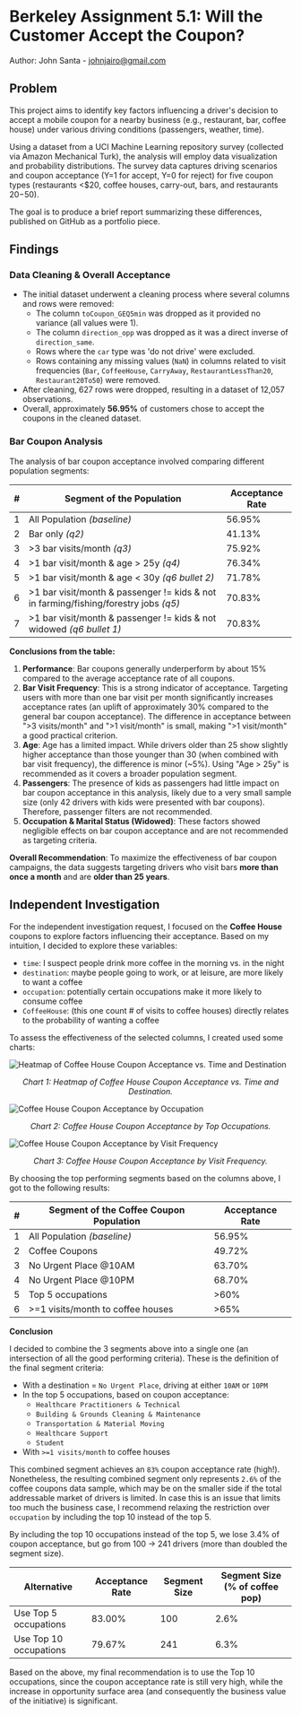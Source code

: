 # Berkeley Assignment 5.1: Will the Customer Accept the Coupon?

Author: John Santa - johnjairo@gmail.com

## Problem

This project aims to identify key factors influencing a driver's decision to accept a mobile coupon for a nearby business (e.g., restaurant, bar, coffee house) under various driving conditions (passengers, weather, time).

Using a dataset from a UCI Machine Learning repository survey (collected via Amazon Mechanical Turk), the analysis will employ data visualization and probability distributions. The survey data captures driving scenarios and coupon acceptance (Y=1 for accept, Y=0 for reject) for five coupon types (restaurants <$20, coffee houses, carry-out, bars, and restaurants $20-$50).

The goal is to produce a brief report summarizing these differences, published on GitHub as a portfolio piece.

## Findings

### Data Cleaning & Overall Acceptance

*   The initial dataset underwent a cleaning process where several columns and rows were removed:
    *   The column `toCoupon_GEQ5min` was dropped as it provided no variance (all values were 1).
    *   The column `direction_opp` was dropped as it was a direct inverse of `direction_same`.
    *   Rows where the `car` type was 'do not drive' were excluded.
    *   Rows containing any missing values (`NaN`) in columns related to visit frequencies (`Bar`, `CoffeeHouse`, `CarryAway`, `RestaurantLessThan20`, `Restaurant20To50`) were removed.
*   After cleaning, 627 rows were dropped, resulting in a dataset of 12,057 observations.
*   Overall, approximately **56.95%** of customers chose to accept the coupons in the cleaned dataset.

### Bar Coupon Analysis

The analysis of bar coupon acceptance involved comparing different population segments:

| # | Segment of the Population                                                                              | Acceptance Rate |
|---|--------------------------------------------------------------------------------------------------------|-----------------|
| 1 | All Population *(baseline)*                                                                            | 56.95%          |
| 2 | Bar only *(q2)*                                                                                        | 41.13%          |
| 3 | >3 bar visits/month *(q3)*                                                                             | 75.92%          |
| 4 | >1 bar visit/month & age > 25y *(q4)*                                                                  | 76.34%          |
| 5 | >1 bar visit/month & age < 30y *(q6 bullet 2)*                                                         | 71.78%          |
| 6 | >1 bar visit/month & passenger != kids & not in farming/fishing/forestry jobs *(q5)*                   | 70.83%          |
| 7 | >1 bar visit/month & passenger != kids & not widowed *(q6 bullet 1)*                                   | 70.83%          |

**Conclusions from the table:**

1.  **Performance**: Bar coupons generally underperform by about 15% compared to the average acceptance rate of all coupons.
2.  **Bar Visit Frequency**: This is a strong indicator of acceptance. Targeting users with more than one bar visit per month significantly increases acceptance rates (an uplift of approximately 30% compared to the general bar coupon acceptance). The difference in acceptance between ">3 visits/month" and ">1 visit/month" is small, making ">1 visit/month" a good practical criterion.
3.  **Age**: Age has a limited impact. While drivers older than 25 show slightly higher acceptance than those younger than 30 (when combined with bar visit frequency), the difference is minor (~5%). Using "Age > 25y" is recommended as it covers a broader population segment.
4.  **Passengers**: The presence of kids as passengers had little impact on bar coupon acceptance in this analysis, likely due to a very small sample size (only 42 drivers with kids were presented with bar coupons). Therefore, passenger filters are not recommended.
5.  **Occupation & Marital Status (Widowed)**: These factors showed negligible effects on bar coupon acceptance and are not recommended as targeting criteria.

**Overall Recommendation**: To maximize the effectiveness of bar coupon campaigns, the data suggests targeting drivers who visit bars **more than once a month** and are **older than 25 years**.

## Independent Investigation

For the independent investigation request, I focused on the **Coffee House** coupons to explore factors influencing their acceptance. Based on my intuition, I decided to explore these variables:
- `time`: I suspect people drink more coffee in the morning vs. in the night
- `destination`: maybe people going to work, or at leisure, are more likely to want a coffee
- `occupation`: potentially certain occupations make it more likely to consume coffee
- `CoffeeHouse`: (this one count # of visits to coffee houses) directly relates to the probability of wanting a coffee

To assess the effectiveness of the selected columns, I created used some charts:

![Heatmap of Coffee House Coupon Acceptance vs. Time and Destination](images/heatmap.png)
*<p align="center">Chart 1: Heatmap of Coffee House Coupon Acceptance vs. Time and Destination.</p>*

![Coffee House Coupon Acceptance by Occupation](images/occupations.png)
*<p align="center">Chart 2: Coffee House Coupon Acceptance by Top Occupations.</p>*

![Coffee House Coupon Acceptance by Visit Frequency](images/visits.png)
*<p align="center">Chart 3: Coffee House Coupon Acceptance by Visit Frequency.</p>*

By choosing the top performing segments based on the columns above, I got to the following results:

| # | Segment of the Coffee Coupon Population                                          | Acceptance Rate |
|---|----------------------------------------------------------------------------------|-----------------|
| 1 | All Population *(baseline)*                                                      | 56.95%          |
| 2 | Coffee Coupons                                                                   | 49.72%          |
| 3 | No Urgent Place @10AM                                                            | 63.70%          |
| 4 | No Urgent Place @10PM                                                            | 68.70%          |
| 5 | Top 5 occupations                                                                | >60%            |
| 6 | >=1 visits/month to coffee houses                                                | >65%            |

**Conclusion**

I decided to combine the 3 segments above into a single one (an intersection of all the good performing criteria). These is the definition of the final segment criteria:
*   With a destination = `No Urgent Place`, driving at either `10AM` or `10PM`
*   In the top 5 occupations, based on coupon acceptance: 
    *   `Healthcare Practitioners & Technical`
    *   `Building & Grounds Cleaning & Maintenance`
    *   `Transportation & Material Moving`
    *   `Healthcare Support`
    *   `Student`
*   With `>=1 visits/month` to coffee houses

This combined segment achieves an `83%` coupon acceptance rate (high!). Nonetheless, the resulting combined segment only represents `2.6%` of the coffee coupons data sample, which may be on the smaller side if the total addressable market of drivers is limited. In case this is an issue that limits too much the business case, I recommend relaxing the restriction over `occupation` by including the top 10 instead of the top 5. 

By including the top 10 occupations instead of the top 5, we lose 3.4% of coupon acceptance, but go from 100 -> 241 drivers (more than doubled the segment size).

| Alternative                              | Acceptance Rate | Segment Size | Segment Size (% of coffee pop) |
|------------------------------------------|-----------------|--------------|--------------------------------|
| Use Top 5 occupations                    | 83.00%          | 100          | 2.6%                           |
| Use Top 10 occupations                   | 79.67%          | 241          | 6.3%                           |

Based on the above, my final recommendation is to use the Top 10 occupations, since the coupon acceptance rate is still very high, while the increase in opportunity surface area (and consequently the business value of the initiative) is significant.
